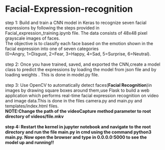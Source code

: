 # Facial-Expression-recognition
step 1:
Build and train a CNN model in Keras to recognize seven facial expressions by following the steps provided in Facial_expression_training.ipynb file. 
The data consists of 48x48 pixel grayscale images of faces. <br>The objective is to classify each face based on the emotion shown in the facial expression into one of seven categories <br>(0=Angry, 1=Disgust, 2=Fear, 3=Happy, 4=Sad, 5=Surprise, 6=Neutral).<br><br>
step 2:
Once you have trained, saved, and exported the CNN,create a model class to predict the expressions by loading the model from json file and by loading weights . This is done in model.py file.<br><br>
step 3:
Use OpenCV to automatically detect faces(<b>Facial Recognition</b>)in images by drawing square boxes around them,use Flask to build a web application which performs real-time facial expression recognition on video and image data.This is done in the files camera.py and main.py and templates/index.html files.<br><strong>NOTE:Change the path of the videoCapture method parameter to root directory of videos/file.mkv <br><br>
step 4:
Restart the kernel in jupyter notebook and navigate to the root directory and run the file <b>main.py</b> in cmd using the command <b>python3 main.py</b>.
Now open the browser and type in 0.0.0.0:5000 to see the model up and running!!


 

